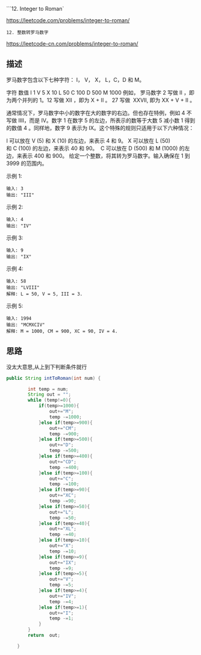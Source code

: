 ```12. Integer to Roman`

<https://leetcode.com/problems/integer-to-roman/>

`12. 整数转罗马数字`

<https://leetcode-cn.com/problems/integer-to-roman/>

## 描述
罗马数字包含以下七种字符： I， V， X， L，C，D 和 M。

字符          数值
I             1
V             5
X             10
L             50
C             100
D             500
M             1000
例如， 罗马数字 2 写做 II ，即为两个并列的 1。12 写做 XII ，即为 X + II 。 27 写做  XXVII, 即为 XX + V + II 。

通常情况下，罗马数字中小的数字在大的数字的右边。但也存在特例，例如 4 不写做 IIII，而是 IV。数字 1 在数字 5 的左边，所表示的数等于大数 5 减小数 1 得到的数值 4 。同样地，数字 9 表示为 IX。这个特殊的规则只适用于以下六种情况：

I 可以放在 V (5) 和 X (10) 的左边，来表示 4 和 9。
X 可以放在 L (50) 和 C (100) 的左边，来表示 40 和 90。 
C 可以放在 D (500) 和 M (1000) 的左边，来表示 400 和 900。
给定一个整数，将其转为罗马数字。输入确保在 1 到 3999 的范围内。

示例 1:
````
输入: 3
输出: "III"
````
示例 2:
````
输入: 4
输出: "IV"
````
示例 3:
````
输入: 9
输出: "IX"
````
示例 4:
````
输入: 58
输出: "LVIII"
解释: L = 50, V = 5, III = 3.
````
示例 5:
````
输入: 1994
输出: "MCMXCIV"
解释: M = 1000, CM = 900, XC = 90, IV = 4.
````

## 思路 

没太大意思,从上到下判断条件就行

```java
public String intToRoman(int num) {

        int temp = num;
        String out = "";
        while (temp!=0){
            if(temp>=1000){
                out+="M";
                temp -=1000;
            }else if(temp>=900){
                out+="CM";
                temp -=900;
            }else if(temp>=500){
                out+="D";
                temp -=500;
            }else if(temp>=400){
                out+="CD";
                temp -=400;
            }else if(temp>=100){
                out+="C";
                temp -=100;
            }else if(temp>=90){
                out+="XC";
                temp -=90;
            }else if(temp>=50){
                out+="L";
                temp -=50;
            }else if(temp>=40){
                out+="XL";
                temp -=40;
            }else if(temp>=10){
                out+="X";
                temp -=10;
            }else if(temp>=9){
                out+="IX";
                temp -=9;
            }else if(temp>=5){
                out+="V";
                temp -=5;
            }else if(temp>=4){
                out+="IV";
                temp -=4;
            }else if(temp>=1){
                out+="I";
                temp -=1;
            }
        }
        return  out;

    }
```